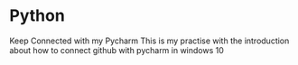 # Python
Keep Connected with my Pycharm
This is my practise with the introduction about how to connect github with pycharm in windows 10
